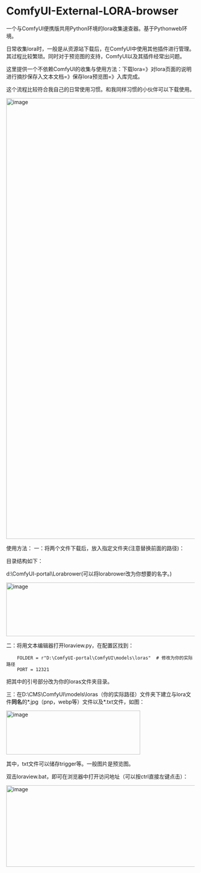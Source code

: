 # ComfyUI-External-LORA-browser

一个与ComfyUI便携版共用Python环境的lora收集速查器。基于Pythonweb环境。

日常收集lora时，一般是从资源站下载后，在ComfyUI中使用其他插件进行管理。其过程比较繁琐。同时对于预览图的支持，ComfyUI以及其插件经常出问题。

这里提供一个不依赖ComfyUI的收集与使用方法：下载lora=》对lora页面的说明进行摘抄保存入文本文档=》保存lora预览图=》入库完成。

这个流程比较符合我自己的日常使用习惯。和我同样习惯的小伙伴可以下载使用。

<img width="1204" height="1174" alt="image" src="https://github.com/user-attachments/assets/95a470a3-9787-4439-b6a2-7cb2cbf8d2da" />

使用方法：
一：将两个文件下载后，放入指定文件夹(注意替换前面的路径)：

目录结构如下：

d:\ComfyUI-portal\Lorabrower(可以将lorabrower改为你想要的名字。)


<img width="617" height="143" alt="image" src="https://github.com/user-attachments/assets/0b65293f-02e5-40f8-87da-fe5c551b3f2f" />

                      
二：将用文本编辑器打开loraview.py，在配置区找到：

        FOLDER = r"D:\ComfyUI-portal\ComfyUI\models\loras"  # 修改为你的实际路径
        PORT = 12321
        
把其中的引号部分改为你的loras文件夹目录。

三：在D:\CMS\ComfyUI\models\loras（你的实际路径）文件夹下建立与lora文件**同名**的*.jpg（pnp，webp等）文件以及*.txt文件，如图：

<img width="358" height="117" alt="image" src="https://github.com/user-attachments/assets/b7cb75a7-db13-42ba-9fd7-10e025a13b66" />

其中，txt文件可以储存trigger等。一般图片是预览图。

双击loraview.bat，即可在浏览器中打开访问地址（可以按ctrl直接左键点击）：

<img width="695" height="217" alt="image" src="https://github.com/user-attachments/assets/5ab2ea82-6675-43fc-93d1-3d3f87fe04a0" />
